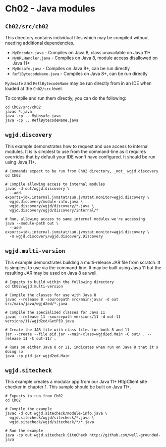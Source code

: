 # Ch02 - Java modules

## `Ch02/src/ch02`

This directory contains individual files which may be compiled without needing
additional dependencies.

* `MyEncoder.java` - Compiles on Java 8, class unavailable on Java 11+
* `MyURLHandler.java` - Compiles on Java 8, module access disallowed on Java 11+
* `MyUnsafe.java` - Compiles on Java 8+, can be run directly
* `ReflBytecodeName.java` - Compiles on Java 8+, can be run directly

`MyUnsafe` and `ReflBytecodeName` may be run directly from in an IDE when loaded
at the `Ch02/src` level.

To compile and run them directly, you can do the following:

```
cd Ch02/src/ch02
javac *.java
java -cp .. MyUnsafe.java
java -cp .. ReflBytecodeName.java
```

## `wgjd.discovery`

This example demonstrates how to request and use access to internal modules.
It is is simplest to use from the command-line as it requires overrides that
by default your IDE won't have configured. It should be run using Java 11+.

```
# Commands expect to be run from Ch02 directory, _not_ wgjd.discovery
cd Ch02

# Compile allowing access to internal modules
javac -d out/wgjd.discovery \
  --add-exports=jdk.internal.jvmstat/sun.jvmstat.monitor=wgjd.discovery \
  wgjd.discovery/module-info.java \
  wgjd.discovery/wgjd/discovery/*.java \
  wgjd.discovery/wgjd/discovery/internal/*

# Run, allowing access to same internal modules we're accessing
java --module-path out \
  --add-exports=jdk.internal.jvmstat/sun.jvmstat.monitor=wgjd.discovery \
  -m wgjd.discovery/wgjd.discovery.Discovery
```

## `wgjd.multi-version`

This example demonstrates building a multi-release JAR file from scratch. It is
simplest to use via the command-line. It may be built using Java 11 but the
resulting JAR may be used on Java 8 as well.

```
# Expects to build within the following directory
cd Ch02/wgjd.multi-version

# Compile the classes for use with Java 8
javac --release 8 -sourcepath src/main/java/ -d out src/main/java/wgjd2ed/*.java

# Compile the specialized classes for Java 11
javac --release 11 -sourcepath versions/11 -d out-11 versions/11/wgjd2ed/GetPID.java

# Create the JAR file with class files for both 8 and 11
jar --create --file pid.jar --main-class=wgjd2ed.Main -C out/ . --release 11 -C out-11/ .

# Runs on either Java 8 or 11, indicates when run on Java 8 that it's doing so
java -cp pid.jar wgjd2ed.Main
```

## `wgjd.sitecheck`

This example creates a modular app from our Java 11+ HttpClient site checker in
chapter 1. This sample should be built on Java 11+.

```
# Expects to run from Ch02
cd Ch02

# Compile the example
javac -d out wgjd.sitecheck/module-info.java \
  wgjd.sitecheck/wgjd/sitecheck/*.java \
  wgjd.sitecheck/wgjd/sitecheck/*/*.java

# Run the example
java -cp out wgjd.sitecheck.SiteCheck http://github.com/well-grounded-java
```
